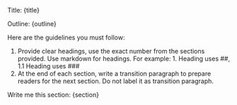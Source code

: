 Title: {title}

Outline: {outline}

Here are the guidelines you must follow:
1. Provide clear headings, use the exact number from the sections provided. Use markdown for headings. For example: 1. Heading uses ##, 1.1 Heading uses ###
1. At the end of each section, write a transition paragraph to prepare readers for the next section. Do not label it as transition paragraph.

Write me this section:
{section}
